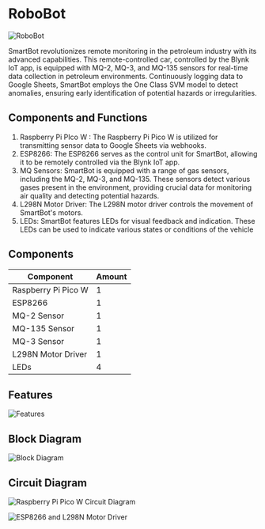 # RoboBot
![RoboBot](https://github.com/bachewar-bhushan/RoboBot/assets/150711051/004efb9f-1230-4ef2-97d8-64487827b029)

SmartBot revolutionizes remote monitoring in the petroleum industry with its advanced capabilities. This remote-controlled car, controlled by the Blynk IoT app, is equipped with MQ-2, MQ-3, and MQ-135 sensors for real-time data collection in petroleum environments. Continuously logging data to Google Sheets, SmartBot employs the One Class SVM model to detect anomalies, ensuring early identification of potential hazards or irregularities. 

## Components and Functions
1. Raspberry Pi PIco W : The Raspberry Pi Pico W is utilized for transmitting sensor data to Google Sheets via webhooks.
2. ESP8266: The ESP8266 serves as the control unit for SmartBot, allowing it to be remotely controlled via the Blynk IoT app.
3. MQ Sensors: SmartBot is equipped with a range of gas sensors, including the MQ-2, MQ-3, and MQ-135. These sensors detect various gases present in the environment, providing crucial data for monitoring air quality and detecting potential hazards.
4. L298N Motor Driver: The L298N motor driver controls the movement of SmartBot's motors.
5. LEDs: SmartBot features LEDs for visual feedback and indication. These LEDs can be used to indicate various states or conditions of the vehicle

## Components
| Component           | Amount |
| ------------------- | ------ |
| Raspberry Pi Pico W | 1      |
| ESP8266             | 1      |
| MQ-2 Sensor         | 1      |
| MQ-135 Sensor       | 1      |
| MQ-3 Sensor         | 1      |
| L298N Motor Driver  | 1      |
| LEDs                | 4      |

## Features
![Features](https://github.com/bachewar-bhushan/RoboBot/assets/142074907/0580c4f6-f7c0-4ace-a50a-f6e6c7c03ce1)


## Block Diagram
![Block Diagram](https://github.com/bachewar-bhushan/RoboBot/assets/150711051/b6331b03-da1a-43cd-92f0-884260cba320)

## Circuit Diagram 
![Raspberry Pi Pico W Circuit Diagram](https://github.com/bachewar-bhushan/RoboBot/assets/150711051/ed13ba9c-1c38-464e-968f-6926488c36cf)

![ESP8266 and L298N Motor Driver](https://github.com/bachewar-bhushan/RoboBot/assets/150711051/a7070d8b-7602-44ca-9587-4a15a343f8c3)
